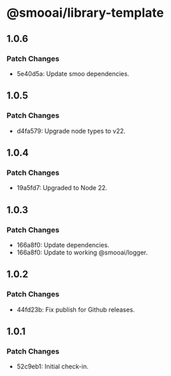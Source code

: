 # @smooai/library-template

## 1.0.6

### Patch Changes

- 5e40d5a: Update smoo dependencies.

## 1.0.5

### Patch Changes

- d4fa579: Upgrade node types to v22.

## 1.0.4

### Patch Changes

- 19a5fd7: Upgraded to Node 22.

## 1.0.3

### Patch Changes

- 166a8f0: Update dependencies.
- 166a8f0: Update to working @smooai/logger.

## 1.0.2

### Patch Changes

- 44fd23b: Fix publish for Github releases.

## 1.0.1

### Patch Changes

- 52c9eb1: Initial check-in.
